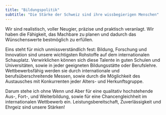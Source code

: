 ```yaml
---
title: "Bildungspolitik"
subtitle: "Die Stärke der Schweiz sind ihre wissbegierigen Menschen"
---
```


Wir sind realistisch, voller Neugier, präzise und praktisch veranlagt. Wir haben die Fähigkeit, das Machbare zu planen und dadurch das Wünschenswerte bestmöglich zu erfüllen.

Eins steht für mich unmissverständlich fest: Bildung, Forschung und Innovation sind unsere wichtigsten Rohstoffe auf dem internationalen Schauplatz. Verwirklichen können sich diese Talente in guten Schulen und Universitäten, sowie in jeder geeigneten Bildungsstätte oder Berufslehre. Wettbewerbsfähig werden sie durch internationale und berufsüberschreitende Messen, sowie durch die Möglichkeit des Austausches mit Konkurrenten jeder Alters- und Herkunftsgruppe. 

Darum stehe ich ohne Wenn und Aber für eine qualitativ hochstehende Aus-, Fort-, und Weiterbildung, sowie für eine Chancengleichheit im internationalen Wettbewerb ein. Leistungsbereitschaft, Zuverlässigkeit und Ehrgeiz sind unsere Stärken!

